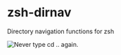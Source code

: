 # zsh-dirnav
Directory navigation functions for zsh

![Never type `cd ..` again.](https://github.com/gparker42/zsh-dirnav/blob/master/dirnav.gif)
